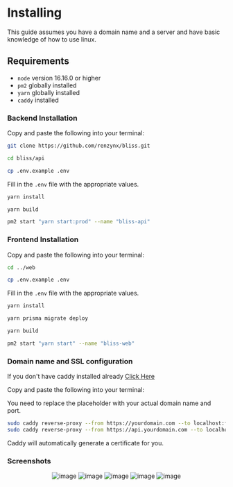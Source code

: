 # Installing

This guide assumes you have a domain name and a server and have basic knowledge of how to use linux.

## Requirements

- `node` version 16.16.0 or higher
- `pm2` globally installed
- `yarn` globally installed
- `caddy` installed

### Backend Installation

Copy and paste the following into your terminal:

```bash
git clone https://github.com/renzynx/bliss.git

cd bliss/api

cp .env.example .env
```

Fill in the `.env` file with the appropriate values.

```bash
yarn install

yarn build

pm2 start "yarn start:prod" --name "bliss-api"
```

### Frontend Installation

Copy and paste the following into your terminal:

```bash
cd ../web

cp .env.example .env
```

Fill in the `.env` file with the appropriate values.

```bash
yarn install

yarn prisma migrate deploy

yarn build

pm2 start "yarn start" --name "bliss-web"
```

### Domain name and SSL configuration

If you don't have caddy installed already
[Click Here](https://caddyserver.com/docs/install)

Copy and paste the following into your terminal:

You need to replace the placeholder with your actual domain name and port.

```bash
sudo caddy reverse-proxy --from https://yourdomain.com --to localhost:frontend-port
sudo caddy reverse-proxy --from https://api.yourdomain.com --to localhost:backend-port
```

Caddy will automatically generate a certificate for you.

### Screenshots

<p align="center">
  <img src="https://cdn.amog-us.club/brave_0yeRi3yz70.png" alt="image" border="0">
  <img src="https://cdn.amog-us.club/brave_PXux828NtJ.png" alt="image" border="0">
  <img src="https://cdn.amog-us.club/brave_fcyvLlO3eQ.png" alt="image" border="0">
  <img src="https://cdn.amog-us.club/brave_bvZwFE2XPr.png" alt="image" border="0">
  <img src="https://cdn.amog-us.club/brave_F2n7sQsia2.png" alt="image" border="0">
</p>
